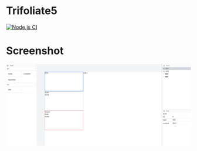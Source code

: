 # Trifoliate5
[![Node.js CI](https://github.com/Crtrpt/trifoliate5/actions/workflows/node.js.yml/badge.svg)](https://github.com/Crtrpt/trifoliate5/actions/workflows/node.js.yml)
# Screenshot
<img src="./img/img1.png" />
